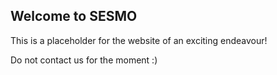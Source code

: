 ## Welcome to SESMO

This is a placeholder for the website of an exciting endeavour!

Do not contact us for the moment :)
